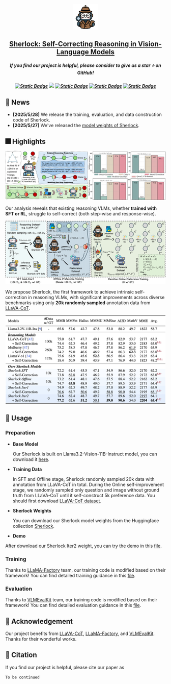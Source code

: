 <div align=center>
<img src="assets/logo.png" width="80px">
</div>

<h2 align="center"> <a href="https://arxiv.org/abs/">Sherlock: Self-Correcting Reasoning in Vision-Language Models</a></h2>

<h5 align="center"> If you find our project is helpful, please consider to give us a star ⭐ on GitHub!</h5>

<h5 align=center>
<a href='https://dripnowhy.github.io/Sherlock/'><img alt="Static Badge" src="https://img.shields.io/badge/Paper-arXiv-red"></a>
<a href='https://dripnowhy.github.io/Sherlock/'><img src='https://img.shields.io/badge/Project-Page-green'></a>
<a href='https://huggingface.co/collections/Tuwhy/sherlock-6835f46e450a48f228f7e80d'><img alt="Static Badge" src="https://img.shields.io/badge/%F0%9F%A4%97-Models-blue"></a>
<a href='https://github.com/DripNowhy/Sherlock'><img alt="Static Badge" src="https://img.shields.io/badge/X-Twitter-white"></a>
<a href='https://github.com/DripNowhy/Sherlock/blob/main/LICENSE'><img alt="Static Badge" src="https://img.shields.io/badge/Code License-Apache2.0-yellow"></a>

</h5>

## 📣 News

<!-- - **[2025/5/29]** We've released our paper: [https://arxiv.org/abs/2411.10440](https://arxiv.org/abs/2411.10440) -->
- **[2025/5/28]** We release the training, evaluation, and data construction code of Sherlock.
- **[2025/5/27]** We've released the [model weights of Sherlock](https://huggingface.co/collections/Tuwhy/sherlock-6835f46e450a48f228f7e80d).

## 🎆 Highlights

<div align="center">
    <img src="assets/sherlock_selfcorrection.png" alt="Sherlock Self-correction">
</div>

Our analysis reveals that existing reasoning VLMs, whether **trained with SFT or RL**, struggle to self-correct (both step-wise and response-wise).

<div align="center">
    <img src="assets/sherlock_pipeline.png" alt="Sherlock Pipeline">
</div>

We propose Sherlock, the first framework to achieve intrinsic self-correction in reasoning VLMs, with significant improvements across diverse benchmarks using only **20k randomly sampled** annotation data from [LLaVA-CoT](https://github.com/PKU-YuanGroup/LLaVA-CoT).

<div align="center">
    <img src="assets/results.png" alt="Sherlock Result">
</div>

## 🔧 Usage

### Preparation

-  **Base Model**

    Our Sherlock is built on Llama3.2-Vision-11B-Instruct model, you can download it [here](https://huggingface.co/meta-llama/Llama-3.2-11B-Vision-Instruct).
    
- **Training Data**

    In SFT and Offline stage, Sherlock randomly sampled 20k data with annotation from LLaVA-CoT in total. During the Online self-improvement stage, we randomly sampled only question and image without ground truth from LLaVA-CoT until it self-construct 5k preference data. You should first download [LLaVA-CoT dataset](https://huggingface.co/datasets/Xkev/LLaVA-CoT-100k).

- **Sherlock Weights**

    You can download our Sherlock model weights from the Huggingface collection [Sherlock](https://huggingface.co/collections/Tuwhy/sherlock-6835f46e450a48f228f7e80d).

- **Demo**

After download our Sherlock Iter2 weight, you can try the demo in this [file](https://github.com/DripNowhy/Sherlock/blob/main/inference/demo/inference.py).

### Training
Thanks to [LLaMA-Factory](https://github.com/hiyouga/LLaMA-Factory) team, our training code is modified based on their framework!
You can find detailed training guidance in this [file](https://github.com/DripNowhy/Sherlock/blob/main/train/README.md).

### Evaluation
Thanks to [VLMEvalKit](https://github.com/open-compass/VLMEvalKit) team, our training code is modified based on their framework!
You can find detailed evaluation guidance in this [file](https://github.com/DripNowhy/Sherlock/blob/main/inference/README.md).

## 🎉 Acknowledgement
Our project benefits from [LLaVA-CoT](https://github.com/PKU-YuanGroup/LLaVA-CoT), [LLaMA-Factory](https://github.com/hiyouga/LLaMA-Factory), and [VLMEvalKit](https://github.com/open-compass/VLMEvalKit). Thanks for their wonderful works.

## 📃 Citation
If you find our project is helpful, please cite our paper as
```
To be continued
```